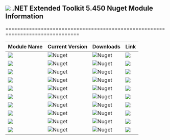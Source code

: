 ## <img src="https://github.com/Wagnerp/Krypton-NET-Version-Dashboard/blob/master/Assets/Icons/PNG/KR%2064%20%20x%2064%20Orange.png" /> .NET Extended Toolkit 5.450 Nuget Module Information

===============================================================================

| Module Name | Current Version | Downloads | Link |
|---|---|---|---|
| <img src="https://img.shields.io/badge/Module-Core-orange.svg" /> | ![Nuget](https://img.shields.io/nuget/v/KryptonExtendedToolkit5450CoreModule) | ![Nuget](https://img.shields.io/nuget/dt/KryptonExtendedToolkit5450CoreModule?color=brightgreen) |  <a href="https://www.nuget.org/packages/KryptonExtendedToolkit5450CoreModule/"><img src="https://img.shields.io/badge/Download-Link-9cf.svg" /></a> |
| <img src="https://img.shields.io/badge/Module-Colour Controls-orange.svg" /> | ![Nuget](https://img.shields.io/nuget/v/KryptonExtendedToolkit5450ExtendedColourControlsModule) | ![Nuget](https://img.shields.io/nuget/dt/KryptonExtendedToolkit5450ExtendedColourControlsModule?color=brightgreen) | <a href="https://www.nuget.org/packages/KryptonExtendedToolkit5450ExtendedColourControlsModule/"><img src="https://img.shields.io/badge/Download-Link-9cf.svg" /></a> |
| <img src="https://img.shields.io/badge/Module-Dialogs-orange.svg" /> | ![Nuget](https://img.shields.io/nuget/v/KryptonExtendedToolkit5450ExtendedDialogsModule) | ![Nuget](https://img.shields.io/nuget/dt/KryptonExtendedToolkit5450ExtendedDialogsModule?color=brightgreen) | <a href="https://www.nuget.org/packages/KryptonExtendedToolkit5450ExtendedDialogsModule/"><img src="https://img.shields.io/badge/Download-Link-9cf.svg" /></a> |
| <img src="https://img.shields.io/badge/Module-Menu & Toolbar Items-orange.svg" /> | ![Nuget](https://img.shields.io/nuget/v/KryptonExtendedToolkit5450ExtendedMenuAndToolbarItemsModule) | ![Nuget](https://img.shields.io/nuget/dt/KryptonExtendedToolkit5450ExtendedMenuAndToolbarItemsModule?color=brightgreen) |<a href="https://www.nuget.org/packages/KryptonExtendedToolkit5450ExtendedMenuAndToolbarItemsModule/"><img src="https://img.shields.io/badge/Download-Link-9cf.svg" /></a> |
| <img src="https://img.shields.io/badge/Module-Extended Standard Controls-orange" /> | ![Nuget](https://img.shields.io/nuget/v/KryptonExtendedToolkit5450ExtendedStandardControlsModule) | ![Nuget](https://img.shields.io/nuget/dt/KryptonExtendedToolkit5450ExtendedStandardControlsModule?color=brightgreen) | <a href="https://www.nuget.org/packages/KryptonExtendedToolkit5450ExtendedStandardControlsModule/"><img src="https://img.shields.io/badge/Download-Link-9cf.svg" /></a> |
| <img src="https://img.shields.io/badge/Module-Floating Menu & Toolbars-orange.svg" /> | ![Nuget](https://img.shields.io/nuget/v/KryptonExtendedToolkit5450FloatingMenuAndToolbarsModule) | ![Nuget](https://img.shields.io/nuget/dt/KryptonExtendedToolkit5450FloatingMenuAndToolbarsModule?color=brightgreen) | <a href="https://www.nuget.org/packages/KryptonExtendedToolkit5450FloatingMenuAndToolbarsModule/"><img src="https://img.shields.io/badge/Download-Link-9cf.svg" /></a> |
| <img src="https://img.shields.io/badge/Module-IO Components-orange.svg" /> | ![Nuget](https://img.shields.io/nuget/v/KryptonExtendedToolkit5450IOComponentsModule) | ![Nuget](https://img.shields.io/nuget/dt/KryptonExtendedToolkit5450IOComponentsModule?color=brightgreen) | <a href="https://www.nuget.org/packages/KryptonExtendedToolkit5450IOComponentsModule/"><img src="https://img.shields.io/badge/Download-Link-9cf.svg" /></a> |
| <img src="https://img.shields.io/badge/Module-Krypton Outlook Grid-orange.svg" /> | ![Nuget](https://img.shields.io/nuget/v/KryptonExtendedToolkit5450KryptonOutlookGridModule) | ![Nuget](https://img.shields.io/nuget/dt/KryptonExtendedToolkit5450KryptonOutlookGridModule?color=brightgreen) | <a href="https://www.nuget.org/packages/KryptonExtendedToolkit5450KryptonOutlookGridModule/"><img src="https://img.shields.io/badge/Download-Link-9cf.svg" /></a> |
| <img src="https://img.shields.io/badge/Module-Navi Suite-orange.svg" /> | ![Nuget](https://img.shields.io/nuget/v/KryptonExtendedToolkit5450NaviSuiteModule) | ![Nuget](https://img.shields.io/nuget/dt/KryptonExtendedToolkit5450NaviSuiteModule?color=brightgreen) | <a href="https://www.nuget.org/packages/KryptonExtendedToolkit5450NaviSuiteModule/"><img src="https://img.shields.io/badge/Download-Link-9cf.svg" /></a> |
| <img src="https://img.shields.io/badge/Module-Task Dialogs-orange.svg" /> | ![Nuget](https://img.shields.io/nuget/v/KryptonExtendedToolkit5450TaskDialogsModule) | ![Nuget](https://img.shields.io/nuget/dt/KryptonExtendedToolkit5450TaskDialogsModule?color=brightgreen) | <a href="https://www.nuget.org/packages/KryptonExtendedToolkit5450TaskDialogsModule/"><img src="https://img.shields.io/badge/Download-Link-9cf.svg" /></a> |